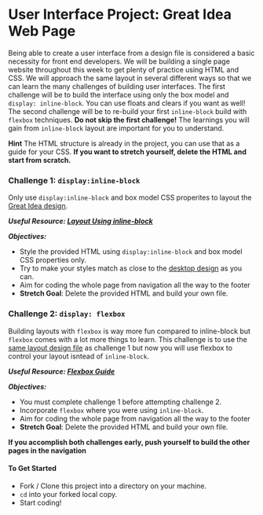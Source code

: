 # User Interface Project: Great Idea Web Page

Being able to create a user interface from a design file is considered a basic necessity for front end developers. We will be building a single page website throughout this week to get plenty of practice using HTML and CSS.  We will approach the same layout in several different ways so that we can learn the many challenges of building user interfaces.  The first challenge will be to build the interface using only the box model and `display: inline-block`.  You can use floats and clears if you want as well! The second challenge will be to re-build your first `inline-block` build with `flexbox` techniques.  **Do not skip the first challenge!**  The learnings you will gain from `inline-block` layout are important for you to understand.

**Hint**
The HTML structure is already in the project, you can use that as a guide for your CSS. **If you want to stretch yourself, delete the HTML and start from scratch.**

### Challenge 1: `display:inline-block`
Only use `display:inline-block` and box model CSS properites to layout the [Great Idea design](design-files/desktop.jpg).

***Useful Resource: [Layout Using inline-block](http://learnlayout.com/inline-block-layout.html)***

***Objectives:*** 
- Style the provided HTML using `display:inline-block` and box model CSS properties only. 
- Try to make your styles match as close to the [desktop design](design-files/desktop.jpg) as you can.
- Aim for coding the whole page from navigation all the way to the footer
- **Stretch Goal**: Delete the provided HTML and build your own file.

### Challenge 2: `display: flexbox`
Building layouts with `flexbox` is way more fun compared to inline-block but `flexbox` comes with a lot more things to learn.  This challenge is to use the [same layout design file](design-files/desktop.jpg) as challenge 1 but now you will use flexbox to control your layout isntead of `inline-block`.

***Useful Resource: [Flexbox Guide](https://css-tricks.com/snippets/css/a-guide-to-flexbox/)***

***Objectives:***
- You must complete challenge 1 before attempting challenge 2.
- Incorporate `flexbox` where you were using `inline-block`.
- Aim for coding the whole page from navigation all the way to the footer
- **Stretch Goal**: Delete the provided HTML and build your own file.

**If you accomplish both challenges early, push yourself to build the other pages in the navigation**

#### To Get Started
* Fork / Clone this project into a directory on your machine.
* `cd` into your forked local copy.
* Start coding!